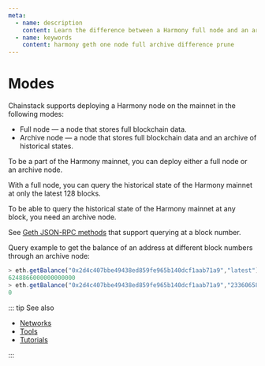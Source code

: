 ```yaml
---
meta:
  - name: description
    content: Learn the difference between a Harmony full node and an archive node.
  - name: keywords
    content: harmony geth one node full archive difference prune
---
```


# Modes

Chainstack supports deploying a Harmony node on the mainnet in the following modes:

* Full node — a node that stores full blockchain data.
* Archive node — a node that stores full blockchain data and an archive of historical states.

To be a part of the Harmony mainnet, you can deploy either a full node or an archive node.

With a full node, you can query the historical state of the Harmony mainnet at only the latest 128 blocks.

To be able to query the historical state of the Harmony mainnet at any block, you need an archive node.

See [Geth JSON-RPC methods](https://eth.wiki/json-rpc/API#the-default-block-parameter) that support querying at a block number.

Query example to get the balance of an address at different block numbers through an archive node:

``` js
> eth.getBalance("0x2d4c407bbe49438ed859fe965b140dcf1aab71a9","latest")
6248866000000000000
> eth.getBalance("0x2d4c407bbe49438ed859fe965b140dcf1aab71a9","23360658")
0
```

::: tip See also

* [Networks](/operations/harmony/networks)
* [Tools](/operations/harmony/tools)
* [Tutorials](/tutorials/harmony/)

:::
